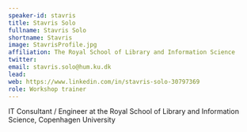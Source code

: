 ```yaml
---
speaker-id: stavris
title: Stavris Solo
fullname: Stavris Solo  
shortname: Stavris
image: StavrisProfile.jpg
affiliation: The Royal School of Library and Information Science
twitter:
email: stavris.solo@hum.ku.dk  
lead:
web: https://www.linkedin.com/in/stavris-solo-30797369
role: Workshop trainer
---
```

IT Consultant / Engineer at the Royal School of Library and Information Science, Copenhagen University
